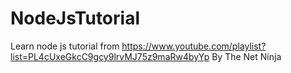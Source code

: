# NodeJsTutorial
Learn node js tutorial from https://www.youtube.com/playlist?list=PL4cUxeGkcC9gcy9lrvMJ75z9maRw4byYp
By The Net Ninja

